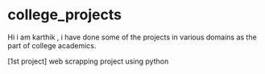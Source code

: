 # college_projects
Hi i am karthik , i have done some of the projects in various domains as the part of college academics.

[1st project]
web scrapping project using python

